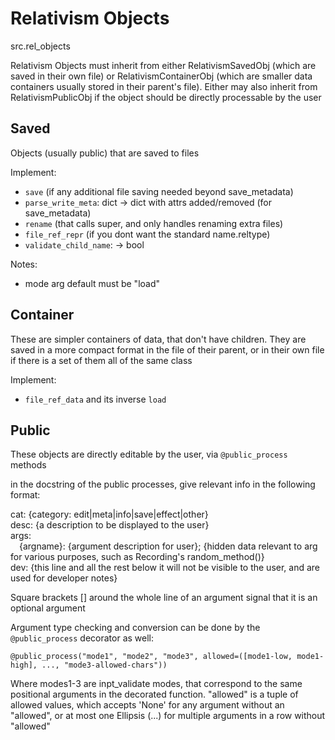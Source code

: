 # Relativism Objects

src.rel_objects

Relativism Objects must inherit from either RelativismSavedObj (which are saved
in their own file) or RelativismContainerObj (which are smaller data containers
usually stored in their parent's file). Either may also inherit from 
RelativismPublicObj if the object should be directly processable by the user

## Saved

Objects (usually public) that are saved to files

Implement:
- `save` (if any additional file saving needed beyond save_metadata)
- `parse_write_meta`: dict -> dict with attrs added/removed (for save_metadata)
- `rename` (that calls super, and only handles renaming extra files)
- `file_ref_repr` (if you dont want the standard name.reltype)
- `validate_child_name`: -> bool

Notes:
- mode arg default must be "load"

## Container

These are simpler containers of data, that don't have children. They are saved
in a more compact format in the file of their parent, or in their own file if
there is a set of them all of the same class

Implement:
- `file_ref_data` and its inverse `load`



## Public

These objects are directly editable by the user, via `@public_process` methods

in the docstring of the public processes, give relevant info in the following format:


cat: {category: edit|meta|info|save|effect|other}  
desc: {a description to be displayed to the user}  
args:  
&ensp;&ensp;{argname}: {argument description for user}; {hidden data relevant to arg for various
purposes, such as Recording's random_method()}  
dev: {this line and all the rest below it will not be visible to the user, and are used for
developer notes}

Square brackets [] around the whole line of an argument signal that it is an optional argument

Argument type checking and conversion can be done by the `@public_process` decorator as well:

`@public_process("mode1", "mode2", "mode3", allowed=([mode1-low, mode1-high], ..., "mode3-allowed-chars"))`

Where modes1-3 are inpt_validate modes, that correspond to the same positional
arguments in the decorated function. "allowed" is a tuple of allowed values,
which accepts 'None' for any argument without an "allowed", or at most one Ellipsis 
(...) for multiple arguments in a row without "allowed"

